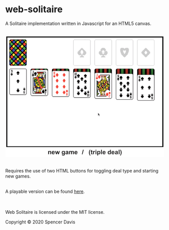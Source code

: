 # web-solitaire
A Solitaire implementation written in Javascript for an HTML5 canvas.
<br /><br />

![Gameplay Demo](demo/solitaire-gameplay.gif)
<br /><br />

Requires the use of two HTML buttons for toggling deal type and starting new games.
<br /><br />

A playable version can be found [here](https://www.strdavis.com/solitaire/).
<br /><br /><br />

Web Solitaire is licensed under the MIT license.

Copyright © 2020 Spencer Davis
